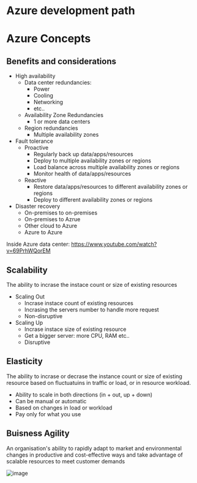# Azure development path
# Azure Concepts

## Benefits and considerations
- High availability
  - Data center redundancies:
    - Power
    - Cooling
    - Networking
    - etc..
  - Availability Zone Redundancies
    - 1 or more data centers
  - Region redundancies
    - Multiple availability zones
- Fault tolerance
  - Proactive
    - Regularly back up data/apps/resources
    - Deploy to multiple availability zones or regions
    - Load balance across multiple availability zones or regions
    - Monitor health of data/apps/resources
   - Reactive
     - Restore data/apps/resources to different availability zones or regions
     - Deploy to different availability zones or regions   
- Disaster recovery
   - On-premises to on-premises
   - On-premises to Azrue
   - Other cloud to Azure
   - Azure to Azure

Inside Azure data center:
https://www.youtube.com/watch?v=69PrhWQorEM

## Scalability
The ability to incrase the instace count or size of existing resources
- Scaling Out
  - Incrase instace count of existing resources
  - Incrasing the servers number to handle more request
  - Non-disruptive
- Scaling Up
  - Incrase instace size of existing resource
  - Get a bigger server: more CPU, RAM etc..
  - Disruptive

## Elasticity
The ability to incrase or decrase the instance count or size of existing resource based on fluctuatuins in traffic or load, or in resource workload.
- Ability to scale in both directions (in + out, up + down)
- Can be manual or automatic
- Based on changes in load or workload
- Pay only for what you use

## Buisness Agility
An organisation's ability to rapidly adapt to market and environmental changes in productive and cost-effective ways and take advantage of scalable resources to meet customer demands

![image](https://user-images.githubusercontent.com/48266482/219025849-5b7102c3-bbf0-4d3b-bccc-83ba499f78db.png)


